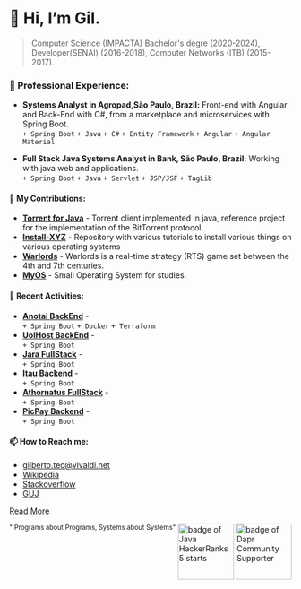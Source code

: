 # 👋 Hi, I’m Gil.
> Computer Science (IMPACTA) Bachelor's degre (2020-2024), Developer(SENAI) (2016-2018), Computer Networks (ITB) (2015-2017). 

<!-- ADD INGLES AND PORTIGUES -->

<!--- [![GitHub Game of Life](https://github4life.herokuapp.com/gilberto-009199.gif?z=6)](https://github4life.herokuapp.com/gilberto-009199) -->

### 🌱 Professional Experience:

- **Systems Analyst in Agropad,São Paulo, Brazil:** Front-end with Angular and Back-End with C#, from a marketplace and microservices with Spring Boot.
<br>  `+ Spring Boot` `+ Java` `+ C#` `+ Entity Framework` `+ Angular` `+ Angular Material`

- **Full Stack Java Systems Analyst in Bank, São Paulo, Brazil:** Working with java web and applications.
<br>  `+ Spring Boot` `+ Java` `+ Servlet` `+ JSP/JSF` `+ TagLib` 

#### 💞️ My Contributions:

- [**Torrent for Java**](https://github.com/gilberto-009199/MyTorrent) - Torrent client implemented in java, reference project for the implementation of the BitTorrent protocol. 
- [**Install-XYZ**](https://github.com/backend-br/como-instalar-xyz) - Repository with various tutorials to install various things on various operating systems
- [**Warlords**](https://github.com/warlords2) - Warlords is a real-time strategy (RTS) game set between the 4th and 7th centuries. 
- [**MyOS**](https://github.com/gilberto-009199/MyOS) - Small Operating System for studies.

#### 🌱 Recent Activities:

- [**Anotai BackEnd**](https://github.com/gilberto-009199/desafio-anotai-backend-aws) -
<br>  `+ Spring Boot` `+ Docker` `+ Terraform`
- [**UolHost BackEnd**](https://github.com/gilberto-009199/desafio-uolhost-backend) -
<br>  `+ Spring Boot`
- [**Jara FullStack**](https://github.com/gilberto-009199/avaliacao-full-stack) - 
<br>  `+ Spring Boot`
- [**Itau Backend**](https://github.com/gilberto-009199/desafio-itau-backend) -
<br>  `+ Spring Boot`
- [**Athornatus FullStack**](https://github.com/gilberto-009199/athornatus_vaga) - 
<br>  `+ Spring Boot`
- [**PicPay Backend**](https://github.com/gilberto-009199/picpay-desafio-backend) - 
<br>  `+ Spring Boot`

#### 📫 How to Reach me:

- [gilberto.tec@vivaldi.net](mailto:gilberto.tec@vivaldi.net)
- [Wikipedia](https://pt.wikipedia.org/wiki/Especial:Contribui%C3%A7%C3%B5es/Tel_front)
- [Stackoverflow](https://stackoverflow.com/users/12253435/gil)
- [GUJ](https://www.guj.com.br/u/gil090199/activity)

[Read More]()

[<img alt="badge of Dapr Community Supporter" align="right" width="100" height="100" src="https://assets.holopin.io/eyJidWNrZXQiOiJob2xvcGluLWFzc2V0cyIsImtleSI6ImFzc2V0cy9jbG80MmhnanIxOTg2ODBmbWs1ZGd6Y3dyOSIsImVkaXRzIjp7InJvdGF0ZSI6bnVsbH19">](
https://www.holopin.io/@gilberto009199
)

[<img alt="badge of Java HackerRanks 5 starts" align="right" width="100" height="100" src="https://github.com/user-attachments/assets/a2a523f6-1c89-442c-92e1-cbf240910479">](
https://www.hackerrank.com/profile/gilberto_tec
)
<!--[<img alt="Count Visiteds" src="https://profile-counter.glitch.me/gilberto-009199/count.svg">](https://profile-counter.glitch.me/gilberto-009199/count.svg)
-->

<!---
gilberto-009199/gilberto-009199 is a ✨ special ✨ repository because its `README.md` (this file) appears on your GitHub profile.
You can click the Preview link to take a look at your changes.
--->
<small style="float: leaft;">" Programs about Programs, Systems about Systems"</small>
